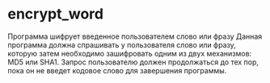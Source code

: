 # encrypt_word
Программа шифрует введенное пользователем слово или фразу 
Данная программа должна спрашивать у пользователя слово или фразу, которую затем необходимо зашифровать 
одним из двух механизмов: MD5 или SHA1. Запрос пользователю должен продолжаться до тех пор, пока
он не введет кодовое слово для завершения программы.

